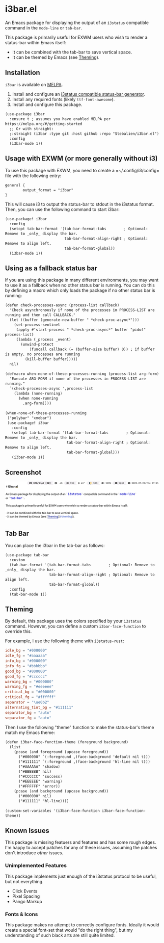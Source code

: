 # i3bar.el

An Emacs package for displaying the output of an `i3status` compatible command in the `mode-line`
or `tab-bar`.

This package is primarily useful for EXWM users who wish to render a status-bar within Emacs itself:

- It can be combined with the tab-bar to save vertical space.
- It can be themed by Emacs (see [Theming](#theming)).

## Installation

`i3bar` is available on [MELPA](https://melpa.org/#/i3bar).

1. Install and configure an [i3status compatible status-bar generator](https://wiki.archlinux.org/title/I3#i3status).
2. Install any required fonts (likely `ttf-font-awesome`).
3. Install and configure this package.

```elisp
(use-package i3bar
  :ensure t ; assumes you have enabled MELPA per https://melpa.org/#/getting-started
  ;; Or with straight:
  ;:straight (i3bar :type git :host github :repo "Stebalien/i3bar.el")
  :config
  (i3bar-mode 1))
```

## Usage with EXWM (or more generally without i3)

To use this package with EXWM, you need to create a =~/.config/i3/config= file
with the following entry:

```text
general {
        output_format = "i3bar"
}
```

This will cause i3 to output the status-bar to stdout in the i3status format.
Then, you can use the following command to start i3bar:

```elisp
(use-package! i3bar
  :config
  (setopt tab-bar-format '(tab-bar-format-tabs        ; Optional: Remove to _only_ display the bar.
                           tab-bar-format-align-right ; Optional: Remove to align left.
                           tab-bar-format-global))
  (i3bar-mode 1))
```

## Using as a fallback status bar

If you are using this package in many different environments, you may want to use it as a fallback
when no other status bar is running. You can do this by defining a macro which
only loads the package if no other status bar is running:

```elisp
(defun check-processes-async (process-list callback)
  "Check asynchronously if none of the processes in PROCESS-LIST are running and then call CALLBACK."
  (let ((buffer (generate-new-buffer " *check-proc-async*")))
    (set-process-sentinel
     (apply #'start-process " *check-proc-async*" buffer "pidof" process-list)
     (lambda (_process _event)
       (unwind-protect
           (funcall callback (= (buffer-size buffer) 0)) ; if buffer is empty, no processes are running
         (kill-buffer buffer)))))
  nil)

(defmacro when-none-of-these-processes-running (process-list arg-form)
  "Execute ARG-FORM if none of the processes in PROCESS-LIST are running."
  `(check-processes-async ',process-list
    (lambda (none-running)
      (when none-running
        ,arg-form))))
        
(when-none-of-these-processes-running
 ("polybar" "xmobar")
 (use-package! i3bar
   :config
   (setopt tab-bar-format '(tab-bar-format-tabs        ; Optional: Remove to _only_ display the bar.
                            tab-bar-format-align-right ; Optional: Remove to align left.
                            tab-bar-format-global)))
   (i3bar-mode 1))
```

## Screenshot

![Screenshot](screenshot.png)

## Tab Bar

You can place the i3bar in the tab-bar as follows:

```elisp
(use-package tab-bar
  :custom
  (tab-bar-format '(tab-bar-format-tabs        ; Optional: Remove to _only_ display the bar.
                    tab-bar-format-align-right ; Optional: Remove to align left.
                    tab-bar-format-global))
  :config
  (tab-bar-mode 1))
```

## Theming

By default, this package uses the colors specified by your `i3status` command. However, you can
define a custom `i3bar-face-function` to override this.

For example, I use the following theme with `i3status-rust`:

```toml
idle_bg = "#000000"
idle_fg = "#aaaaaa"
info_bg = "#000000"
info_fg = "#bbbbbb"
good_bg = "#000000"
good_fg = "#cccccc"
warning_bg = "#000000"
warning_fg = "#eeeeee"
critical_bg = "#000000"
critical_fg = "#ffffff"
separator = "\ue0b2"
alternating_tint_bg = "#111111"
separator_bg = "auto"
separator_fg = "auto"
```

Then I use the following "theme" function to make the status-bar's theme match my Emacs theme:

```elisp
(defun i3bar-face-function-theme (foreground background)
  (list
    (pcase (and foreground (upcase foreground))
      ("#000000" `(:foreground ,(face-background 'default nil t)))
      ("#111111" `(:foreground ,(face-background 'hl-line nil t)))
      ("#AAAAAA" 'shadow)
      ("#BBBBBB" nil)
      ("#CCCCCC" 'success)
      ("#EEEEEE" 'warning)
      ("#FFFFFF" 'error))
    (pcase (and background (upcase background))
      ("#000000" nil)
      ("#111111" 'hl-line))))

(custom-set-variables '(i3bar-face-function i3bar-face-function-theme))
```

## Known Issues

This package is missing featuers and features and has some rough edges. I'm happy to accept patches
for any of these issues, assuming the patches don't introduce _other_ issues.

### Unimplemented Features

This package implements just enough of the i3status protocol to be useful, but not everything.

- Click Events
- Pixel Spacing
- Pango Markup

### Fonts & Icons

This package makes no attempt to correctly configure fonts. Ideally it would create a special
font-set that would "do the right thing", but my understanding of such black arts are still quite
limited.
